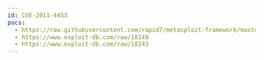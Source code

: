 ```yaml
---
id: CVE-2011-4453
pocs:
  - https://raw.githubusercontent.com/rapid7/metasploit-framework/master/modules/exploits/multi/http/pmwiki_pagelist.rb
  - https://www.exploit-db.com/raw/18149
  - https://www.exploit-db.com/raw/18243
---
```

